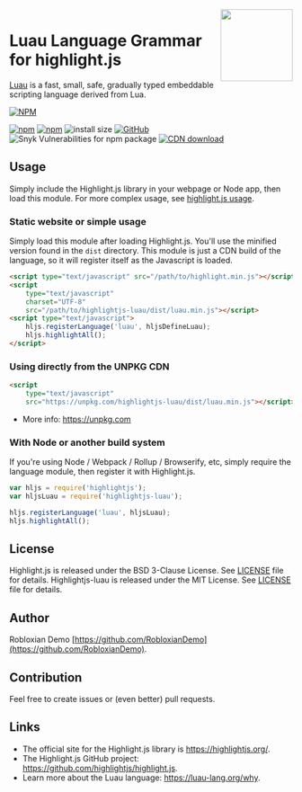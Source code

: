 <img src="./assets/luau-logo.png" width="128" align="right">

# Luau Language Grammar for highlight.js

[Luau](https://luau.org) is a fast, small, safe, gradually typed embeddable scripting language derived from Lua.

[![NPM](https://nodei.co/npm/highlightjs-luau.png)](https://www.npmjs.com/package/highlightjs-luau)

[![npm](https://img.shields.io/npm/v/highlightjs-luau)](https://www.npmjs.com/package/highlightjs-luau)
[![npm](https://img.shields.io/npm/dt/highlightjs-luau)](https://www.npmjs.com/package/highlightjs-luau)
![install size](https://badgen.net/packagephobia/install/highlightjs-luau)
[![GitHub](https://img.shields.io/github/license/highlightjs/highlightjs-luau)](https://github.com/highlightjs/highlightjs-luau/blob/main/LICENSE.md)
![Snyk Vulnerabilities for npm package](https://img.shields.io/snyk/vulnerabilities/npm/highlightjs-luau)
[![CDN download](https://badgen.net/badge/jsDelivr/download/blue?icon=jsdelivr)](https://cdn.jsdelivr.net/npm/highlightjs-luau/dist/luau.min.js)

## Usage

Simply include the Highlight.js library in your webpage or Node app, then load this module. For more complex usage, see [highlight.js usage](https://github.com/highlightjs/highlight.js#basic-usage).

### Static website or simple usage

Simply load this module after loading Highlight.js. You'll use the minified version found in the `dist` directory. This module is just a CDN build of the language, so it will register itself as the Javascript is loaded.

```html
<script type="text/javascript" src="/path/to/highlight.min.js"></script>
<script
	type="text/javascript"
	charset="UTF-8"
	src="/path/to/highlightjs-luau/dist/luau.min.js"></script>
<script type="text/javascript">
	hljs.registerLanguage('luau', hljsDefineLuau);
	hljs.highlightAll();
</script>
```

### Using directly from the UNPKG CDN

```html
<script
	type="text/javascript"
	src="https://unpkg.com/highlightjs-luau/dist/luau.min.js"></script>
```

- More info: <https://unpkg.com>

### With Node or another build system

If you're using Node / Webpack / Rollup / Browserify, etc, simply require the language module, then register it with Highlight.js.

```javascript
var hljs = require('highlightjs');
var hljsLuau = require('highlightjs-luau');

hljs.registerLanguage('luau', hljsLuau);
hljs.highlightAll();
```

## License

Highlight.js is released under the BSD 3-Clause License. See [LICENSE](https://github.com/highlightjs/highlight.js/blob/main/LICENSE) file for details.
Highlightjs-luau is released under the MIT License. See [LICENSE](/LICENSE.md) file for details.

## Author

Robloxian Demo [https://github.com/RobloxianDemo](https://github.com/RobloxianDemo).

## Contribution

Feel free to create issues or (even better) pull requests.

## Links

- The official site for the Highlight.js library is <https://highlightjs.org/>.
- The Highlight.js GitHub project: <https://github.com/highlightjs/highlight.js>.
- Learn more about the Luau language: <https://luau-lang.org/why>.
